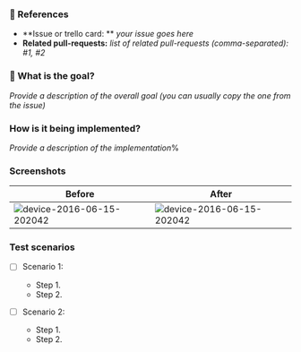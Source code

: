### :pushpin: References
* **Issue or trello card: ** _your issue goes here_
* **Related pull-requests:** _list of related pull-requests (comma-separated): #1, #2_

### :tophat: What is the goal?

_Provide a description of the overall goal (you can usually copy the one from the issue)_

### How is it being implemented?

_Provide a description of the implementation_%

### Screenshots

| Before | After |
| ------ | ----- |
![device-2016-06-15-202042](https://cloud.githubusercontent.com/assets/531613/16094173/ee29cef4-3336-11e6-9a20-0e356ce629c5.png)| ![device-2016-06-15-202042](https://cloud.githubusercontent.com/assets/531613/16094173/ee29cef4-3336-11e6-9a20-0e356ce629c5.png)|

### Test scenarios

- [ ] Scenario 1:
  - Step 1.
  - Step 2.

- [ ] Scenario 2:
  - Step 1.
  - Step 2.

